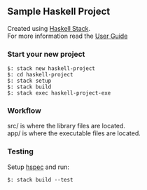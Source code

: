 ## Sample Haskell Project

Created using [Haskell Stack](https://docs.haskellstack.org/en/stable/README/).  
For more information read the [User Guide](https://docs.haskellstack.org/en/stable/GUIDE/)

### Start your new project

```
$: stack new haskell-project
$: cd haskell-project
$: stack setup
$: stack build
$: stack exec haskell-project-exe
```

### Workflow

src/ is where the library files are located.  
app/ is where the executable files are located.  

### Testing

Setup [hspec](https://hspec.github.io/) and run:
```
$: stack build --test
```
